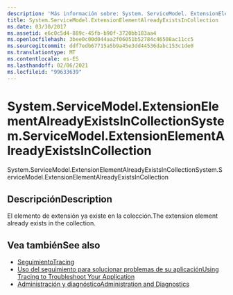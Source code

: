 ```yaml
---
description: 'Más información sobre: System. ServiceModel. ExtensionElementAlreadyExistsInCollection'
title: System.ServiceModel.ExtensionElementAlreadyExistsInCollection
ms.date: 03/30/2017
ms.assetid: e6c0c5d4-889c-45fb-b90f-3720bb183aa4
ms.openlocfilehash: 3bee0c00d044aa2f06051b52784c46508ac11cc5
ms.sourcegitcommit: ddf7edb67715a5b9a45e3dd44536dabc153c1de0
ms.translationtype: MT
ms.contentlocale: es-ES
ms.lasthandoff: 02/06/2021
ms.locfileid: "99633639"
---
```

# <a name="systemservicemodelextensionelementalreadyexistsincollection"></a><span data-ttu-id="ab05f-103">System.ServiceModel.ExtensionElementAlreadyExistsInCollection</span><span class="sxs-lookup"><span data-stu-id="ab05f-103">System.ServiceModel.ExtensionElementAlreadyExistsInCollection</span></span>

<span data-ttu-id="ab05f-104">System.ServiceModel.ExtensionElementAlreadyExistsInCollection</span><span class="sxs-lookup"><span data-stu-id="ab05f-104">System.ServiceModel.ExtensionElementAlreadyExistsInCollection</span></span>  
  
## <a name="description"></a><span data-ttu-id="ab05f-105">Descripción</span><span class="sxs-lookup"><span data-stu-id="ab05f-105">Description</span></span>  

 <span data-ttu-id="ab05f-106">El elemento de extensión ya existe en la colección.</span><span class="sxs-lookup"><span data-stu-id="ab05f-106">The extension element already exists in the collection.</span></span>  
  
## <a name="see-also"></a><span data-ttu-id="ab05f-107">Vea también</span><span class="sxs-lookup"><span data-stu-id="ab05f-107">See also</span></span>

- [<span data-ttu-id="ab05f-108">Seguimiento</span><span class="sxs-lookup"><span data-stu-id="ab05f-108">Tracing</span></span>](index.md)
- [<span data-ttu-id="ab05f-109">Uso del seguimiento para solucionar problemas de su aplicación</span><span class="sxs-lookup"><span data-stu-id="ab05f-109">Using Tracing to Troubleshoot Your Application</span></span>](using-tracing-to-troubleshoot-your-application.md)
- [<span data-ttu-id="ab05f-110">Administración y diagnóstico</span><span class="sxs-lookup"><span data-stu-id="ab05f-110">Administration and Diagnostics</span></span>](../index.md)
